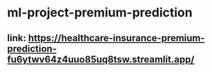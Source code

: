 # ml-project-premium-prediction

## link: https://healthcare-insurance-premium-prediction-fu6ytwv64z4uuo85uq8tsw.streamlit.app/ 
